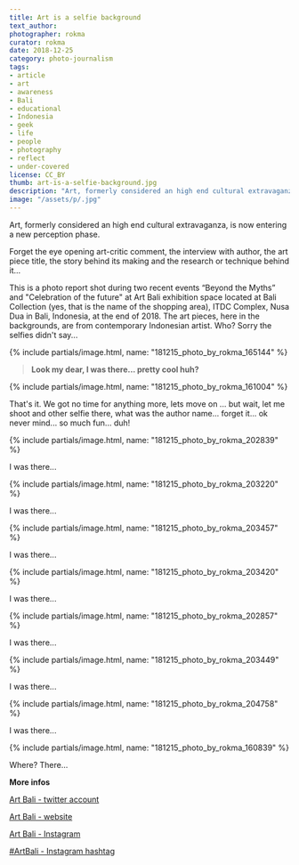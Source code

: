 ```yaml
---
title: Art is a selfie background
text_author:
photographer: rokma
curator: rokma
date: 2018-12-25
category: photo-journalism
tags:
- article
- art
- awareness
- Bali
- educational
- Indonesia
- geek
- life
- people
- photography
- reflect
- under-covered
license: CC_BY
thumb: art-is-a-selfie-background.jpg
description: "Art, formerly considered an high end cultural extravaganza, is now entering a new perception phase. Forget the eye opening art-critic comment, the interview with author, the art piece title, just click."
image: "/assets/p/.jpg"
---
```


Art, formerly considered an high end cultural extravaganza, is now entering a new perception phase.

Forget the eye opening art-critic comment, the interview with author, the art piece title, the story behind its making and the research or technique behind it...

This is a photo report shot during two recent events “Beyond the Myths” and "Celebration of the future" at Art Bali exhibition space located at Bali Collection (yes, that is the name of the shopping area), ITDC Complex, Nusa Dua  in Bali, Indonesia, at the end of 2018. The art pieces, here in the backgrounds, are from contemporary Indonesian artist. Who? Sorry the selfies didn't say...



{% include partials/image.html, name: "181215_photo_by_rokma_165144" %}

>**Look my dear, I was there... pretty cool huh?**


{% include partials/image.html, name: "181215_photo_by_rokma_161004" %}

That's it. We got no time for anything more, lets move on ... but wait, let me shoot and other selfie there, what was the author name... forget it... ok never mind... so much fun... duh!


{% include partials/image.html, name: "181215_photo_by_rokma_202839" %}


 I was there...

{% include partials/image.html, name: "181215_photo_by_rokma_203220" %}

 I was there...

{% include partials/image.html, name: "181215_photo_by_rokma_203457" %}

 I was there...

{% include partials/image.html, name: "181215_photo_by_rokma_203420" %}

 I was there...

{% include partials/image.html, name: "181215_photo_by_rokma_202857" %}

 I was there...

{% include partials/image.html, name: "181215_photo_by_rokma_203449" %}

 I was there...

{% include partials/image.html, name: "181215_photo_by_rokma_204758" %}

 I was there...

{% include partials/image.html, name: "181215_photo_by_rokma_160839" %}

Where? There...

**More infos**

[Art Bali - twitter account](https://twitter.com/art_bali_id)

[Art Bali - website](http://artbali.co.id)

[Art Bali - Instagram](https://www.instagram.com/art.bali.id/)

[#ArtBali - Instagram hashtag](https://twitter.com/hashtag/ArtBali?src=hash)
